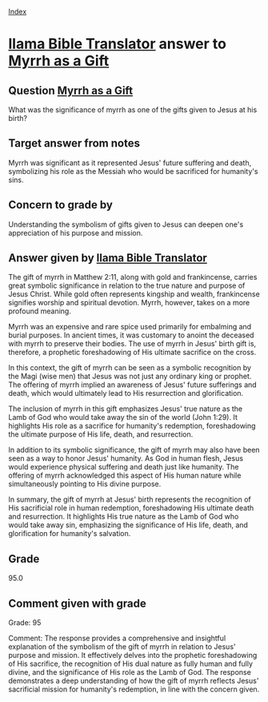 
[Index](../../index.md)
# [llama Bible Translator](../../answering_models/llama_Bible_Translator.md) answer to [Myrrh as a Gift](../../questions/Myrrh_as_a_Gift.md)

## Question [Myrrh as a Gift](../../questions/Myrrh_as_a_Gift.md)
What was the significance of myrrh as one of the gifts given to Jesus at his birth?

## Target answer from notes
Myrrh was significant as it represented Jesus' future suffering and death, symbolizing his role as the Messiah who would be sacrificed for humanity's sins.

## Concern to grade by
Understanding the symbolism of gifts given to Jesus can deepen one's appreciation of his purpose and mission.

## Answer given by [llama Bible Translator](../../answering_models/llama_Bible_Translator.md)
The gift of myrrh in Matthew 2:11, along with gold and frankincense, carries great symbolic significance in relation to the true nature and purpose of Jesus Christ. While gold often represents kingship and wealth, frankincense signifies worship and spiritual devotion. Myrrh, however, takes on a more profound meaning.

Myrrh was an expensive and rare spice used primarily for embalming and burial purposes. In ancient times, it was customary to anoint the deceased with myrrh to preserve their bodies. The use of myrrh in Jesus' birth gift is, therefore, a prophetic foreshadowing of His ultimate sacrifice on the cross.

In this context, the gift of myrrh can be seen as a symbolic recognition by the Magi (wise men) that Jesus was not just any ordinary king or prophet. The offering of myrrh implied an awareness of Jesus' future sufferings and death, which would ultimately lead to His resurrection and glorification.

The inclusion of myrrh in this gift emphasizes Jesus' true nature as the Lamb of God who would take away the sin of the world (John 1:29). It highlights His role as a sacrifice for humanity's redemption, foreshadowing the ultimate purpose of His life, death, and resurrection.

In addition to its symbolic significance, the gift of myrrh may also have been seen as a way to honor Jesus' humanity. As God in human flesh, Jesus would experience physical suffering and death just like humanity. The offering of myrrh acknowledged this aspect of His human nature while simultaneously pointing to His divine purpose.

In summary, the gift of myrrh at Jesus' birth represents the recognition of His sacrificial role in human redemption, foreshadowing His ultimate death and resurrection. It highlights His true nature as the Lamb of God who would take away sin, emphasizing the significance of His life, death, and glorification for humanity's salvation.

## Grade
95.0

## Comment given with grade
Grade: 95

Comment: The response provides a comprehensive and insightful explanation of the symbolism of the gift of myrrh in relation to Jesus' purpose and mission. It effectively delves into the prophetic foreshadowing of His sacrifice, the recognition of His dual nature as fully human and fully divine, and the significance of His role as the Lamb of God. The response demonstrates a deep understanding of how the gift of myrrh reflects Jesus' sacrificial mission for humanity's redemption, in line with the concern given.
